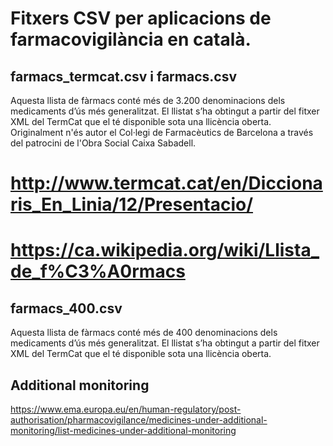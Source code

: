 # Fitxers CSV per aplicacions de farmacovigilància en català.

## farmacs_termcat.csv i farmacs.csv
Aquesta llista de fàrmacs conté més de 3.200 denominacions dels medicaments d’ús més generalitzat.
El llistat s’ha obtingut a partir del fitxer XML del TermCat que el té disponible sota una llicència oberta.
Originalment n'és autor el Col·legi de Farmacèutics de Barcelona a través del patrocini de l'Obra Social Caixa Sabadell.
# http://www.termcat.cat/en/Diccionaris_En_Linia/12/Presentacio/
# https://ca.wikipedia.org/wiki/Llista_de_f%C3%A0rmacs

## farmacs_400.csv
Aquesta llista de fàrmacs conté més de 400 denominacions dels medicaments d’ús més generalitzat.
El llistat s’ha obtingut a partir del fitxer XML del TermCat que el té disponible sota una llicència oberta.

## Additional monitoring
https://www.ema.europa.eu/en/human-regulatory/post-authorisation/pharmacovigilance/medicines-under-additional-monitoring/list-medicines-under-additional-monitoring

